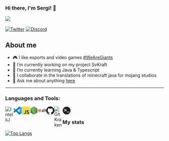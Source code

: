 ### Hi there, I'm Sergi! 👋

<img src="https://i.imgur.com/1V5RtDf.png" />

[![Twitter](https://img.shields.io/twitter/follow/SergiSvK?color=1da1f2&logo=twitter&logoColor=1da1f2&style=for-the-badge)](https://twitter.com/intent/follow?user_id=4657616266)
[![Discord](https://img.shields.io/discord/301997437156065281?color=7289da&label=Chat&logo=discord&logoColor=7289da&style=for-the-badge)](https://discord.gg/UDhdXjW)



## About me

- 🎮 I like esports and video games [#WeAreGiants](https://twitter.com/search?q=%23WeAreGiants&src=typeahead_click)
- 🔭 I’m currently working on my project SvKraft 
- 🌱 I’m currently learning Java & Typescript
- 👯 I collaborate in the translations of minecraft java for mojang studios 
- 💬 Ask me about anything [here](https://github.com/SergiSvK/sergisvk/issues)

---


### Languages and Tools:

[<img align="left" alt="IntelliJ" width="26px" src="https://upload.wikimedia.org/wikipedia/commons/9/9c/IntelliJ_IDEA_Icon.svg" />](https://www.jetbrains.com/idea/)
[<img align="left" alt="Visual Studio Code" width="26px" src="https://raw.githubusercontent.com/github/explore/80688e429a7d4ef2fca1e82350fe8e3517d3494d/topics/visual-studio-code/visual-studio-code.png" />](https://code.visualstudio.com/)
[<img align="left" alt="JavaScript" width="26px" src="https://raw.githubusercontent.com/github/explore/80688e429a7d4ef2fca1e82350fe8e3517d3494d/topics/javascript/javascript.png" />](https://www.javascript.com/)
[<img align="left" alt="Node.js" width="26px" src="https://raw.githubusercontent.com/github/explore/80688e429a7d4ef2fca1e82350fe8e3517d3494d/topics/nodejs/nodejs.png" />](https://node.js.org/)
[<img align="left" alt="Git" width="26px" src="https://raw.githubusercontent.com/github/explore/80688e429a7d4ef2fca1e82350fe8e3517d3494d/topics/git/git.png" />](https://git-scm.com/)
[<img align="left" alt="GitHub" width="26px" src="https://raw.githubusercontent.com/github/explore/78df643247d429f6cc873026c0622819ad797942/topics/github/github.png" />](https://github.com/)
[<img align="left" alt="GitKraken" width="26px" src="https://dashboard.snapcraft.io/site_media/appmedia/2018/01/1.png" />](https://www.gitkraken.com/)
[<img align="left" alt="Terminal" width="26px" src="https://raw.githubusercontent.com/github/explore/80688e429a7d4ef2fca1e82350fe8e3517d3494d/topics/terminal/terminal.png" />](https://eugeny.github.io/terminus/)
<br />

### My stats

[![Top Langs](https://github-readme-stats.vercel.app/api/top-langs/?username=SergiSvK&layout=compact)](https://github.com/SergiSvK)
